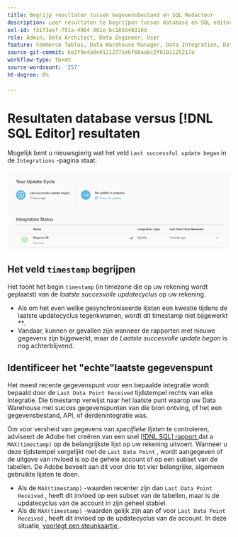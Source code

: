 ```yaml
---
title: Begrijp resultaten tussen Gegevensbestand en SQL Redacteur
description: Leer resultaten te begrijpen tussen database en SQL editor.
exl-id: f31f3eef-791a-4984-901e-bc10554031bd
role: Admin, Data Architect, Data Engineer, User
feature: Commerce Tables, Data Warehouse Manager, Data Integration, Data Import/Export
source-git-commit: 6e2f9e4a9e91212771e6f6baa8c2f8101125217a
workflow-type: tm+mt
source-wordcount: '257'
ht-degree: 0%

---
```


# Resultaten database versus [!DNL SQL Editor] resultaten

Mogelijk bent u nieuwsgierig wat het veld `Last successful update began` in de `Integrations` -pagina staat:

![ Last_success_update.png ](../../../assets/Last_successful_update.png)

## Het veld `timestamp` begrijpen

Het toont het begin `timestamp` (in timezone die op uw rekening wordt geplaatst) van de _laatste succesvolle updatecyclus_ op uw rekening.

- Als om het even welke gesynchroniseerde lijsten een kwestie tijdens de laatste updatecyclus tegenkwamen, wordt dit timestamp niet bijgewerkt **.
- Vandaar, kunnen er gevallen zijn wanneer de rapporten met nieuwe gegevens zijn bijgewerkt, maar de *Laatste succesvolle update begon* is nog achterblijvend.

## Identificeer het &quot;echte&quot;laatste gegevenspunt

Het meest recente gegevenspunt voor een bepaalde integratie wordt bepaald door de `Last Data Point Received` tijdstempel rechts van elke integratie. Die timestamp verwijst naar het laatste punt waarop uw Data Warehouse met succes gegevenspunten van die bron ontving, of het een gegevensbestand, API, of derdenintegratie was.

Om voor versheid van gegevens van *specifieke lijsten* te controleren, adviseert de Adobe het creëren van een snel [[!DNL SQL]  rapport ](../../dev-reports/sql-rpt-bldr.md) dat a `MAX(timestamp)` op de belangrijkste lijst op uw rekening uitvoert. Wanneer u deze tijdstempel vergelijkt met de `Last Data Point` , wordt aangegeven of de uitgave van invloed is op de gehele account of op een subset van de tabellen. De Adobe beveelt aan dit voor drie tot vier belangrijke, algemeen gebruikte lijsten te doen.

- Als de `MAX(timestamp)` -waarden recenter zijn dan `Last Data Point Received` , heeft dit invloed op een subset van de tabellen, maar is de updatecyclus van de account in zijn geheel stabiel.
- Als de `MAX(timestamp)` -waarden gelijk zijn aan of voor `Last Data Point Received` , heeft dit invloed op de updatecyclus van de account. In deze situatie, [ voorlegt een steunkaartje ](https://experienceleague.adobe.com/docs/commerce-knowledge-base/kb/troubleshooting/miscellaneous/mbi-service-policies.html).
